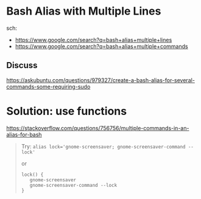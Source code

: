 # Bash Alias with Multiple Lines
sch:
- https://www.google.com/search?q=bash+alias+multiple+lines
- https://www.google.com/search?q=bash+alias+multiple+commands

## Discuss
https://askubuntu.com/questions/979327/create-a-bash-alias-for-several-commands-some-requiring-sudo

# Solution: use functions
https://stackoverflow.com/questions/756756/multiple-commands-in-an-alias-for-bash

>Try:
>`alias lock='gnome-screensaver; gnome-screensaver-command --lock'`
>
>or
>```
>lock() {
>    gnome-screensaver
>    gnome-screensaver-command --lock
>}
>```

